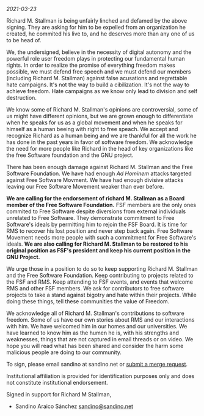 
*2021-03-23*

Richard M. Stallman is being unfairly linched and defamed by the above signing. They are asking for him to be expelled from an organization he created, he commited his live to, and he deserves more than any one of us to be head of. 

We, the undersigned, believe in the necessity of digital autonomy and the powerful role user freedom plays in protecting our fundamental human rights. In order to realize the promise of everything freedom makes possible, we must defend free speech and we must defend our members (including Richard M. Stallman) against false acusations and regrettable hate campaigns. It's not the way to build a cibilization. It's not the way to achieve freedom. Hate campaigns as we know only lead to division and self destruction. 

We know some of Richard M. Stallman's opinions are controversial, some of us might have different opinions, but we are grown enough to differentiate when he speaks for us as a global movement and when he speaks for himself as a human beeing with right to free speach. We accept and recognize Richard as a human being and we are thankful for all the work he has done in the past years in favor of software freedom. We acknowledge the need for more people like Richard in the head of key organizations like the free Software foundation and the GNU project.

There has been enough damage against Richard M. Stallman and the Free Software Foundation. We have had enough *Ad Hominem* attacks targeted against Free Software Movment. We have had enough divisive attacks leaving our Free Software Movement weaker than ever before.

**We are calling for the endorsement of richard M. Stallman as a Board member of the Free Software Foundation.** FSF members are the only ones commited to Free Software despite diversions from external individuals unrelated to Free Software. They demonstrate commitment to Free Software's ideals by permitting him to rejoin the FSF Board. It is time for RMS to recover his lost position and never step back again. Free Software Movement needs more people with such a commitment for Free Software's ideals. **We are also calling for Richard M. Stallman to be restored to his original position as FSF's president and keep his current position in the GNU Project.** 

We urge those in a position to do so to keep supporting Richard M. Stallman and the Free Software Foundation. Keep contributing to projects related to the FSF and RMS. Keep attending to FSF events, and events that welcome RMS and other FSF members. We ask for contributors to free software projects to take a stand against bigotry and hate within their projects. While doing these things, tell these communities the value of Freedom. 

We acknowledge all of Richard M. Stallman's contributions to software freedom. Some of us have our own stories about RMS and our interactions with him. We have welcomed him in our homes and our universities. We have learned to know him as the humen he is, with his strengths and weaknesses, things that are not captured in email threads or on video. We hope you will read what has been shared and consider the harm some malicious people are doing to our community.


To sign, please email sandino at sandino.net or [submit a merge request](https://gitlab.com/KenjiBrown/rms-open-letter/-/merge_requests/new).

Institutional affiliation is provided for identification purposes only and does not constitute institutional endorsement.

Signed in support for Richard M Stallman,

- Sandino Araico Sánchez <sandino@sandino.net>

